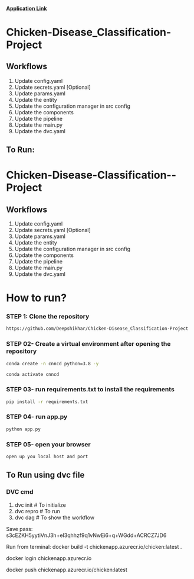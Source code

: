 #### [Application Link ](https://chicken-diseaseclassification-project.streamlit.app)
# Chicken-Disease_Classification-Project

## Workflows

1. Update config.yaml
2. Update secrets.yaml [Optional]
3. Update params.yaml
4. Update the entity
5. Update the configuration manager in src config
6. Update the components
7. Update the pipeline
8. Update the main.py
9. Update the dvc.yaml

## To Run:
# Chicken-Disease-Classification--Project


## Workflows

1. Update config.yaml
2. Update secrets.yaml [Optional]
3. Update params.yaml
4. Update the entity
5. Update the configuration manager in src config
6. Update the components
7. Update the pipeline 
8. Update the main.py
9. Update the dvc.yaml


# How to run?
### STEP 1: Clone the repository
```bash
https://github.com/Deepshikhar/Chicken-Disease_Classification-Project
```
### STEP 02- Create a virtual environment after opening the repository
```bash
conda create -n cnncd python=3.8 -y
```

```bash
conda activate cnncd
```

### STEP 03- run requirements.txt to install the requirements
```bash
pip install -r requirements.txt
```

### STEP 04- run app.py
```bash
python app.py
```

### STEP 05- open your browser
```bash
open up you local host and port
```

## To Run using dvc file
### DVC cmd

1. dvc init # To initialize
2. dvc repro # To run 
3. dvc dag  # To show the workflow

Save pass:
s3cEZKH5yytiVnJ3h+eI3qhhzf9q1vNwEi6+q+WGdd+ACRCZ7JD6

Run from terminal:
docker build -t chickenapp.azurecr.io/chicken:latest .

docker login chickenapp.azurecr.io

docker push chickenapp.azurecr.io/chicken:latest


